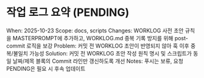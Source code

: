 # 작업 로그 요약 (PENDING)

When: 2025-10-23
Scope: docs, scripts
Changes: WORKLOG 사전 초안 규칙을 MASTERPROMPT에 추가하고, WORKLOG.md 중복 기록 방지를 위해 post-commit 로직을 보강
Problem: 커밋 전 WORKLOG 초안이 반영되지 않아 훅 이후 중복/불일치 가능성
Solution: 커밋 전 WORKLOG 초안 작성 원칙 명시 및 스크립트가 동일 날짜/제목 블록의 Commit 라인만 갱신하도록 개선
Notes: 푸시는 보류, 요청 PENDING은 필요 시 후속 업데이트
